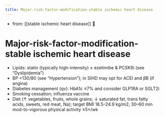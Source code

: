 ```yaml
---
title: Major-risk-factor-modification-stable ischemic heart disease
---
```


- from: [[stable ischemic heart disease]] 󰒖

# Major-risk-factor-modification-stable ischemic heart disease

- Lipids: statin (typically high-intensity) ± ezetimibe & PCSK9i (see “Dyslipidemia”)
- BP <130/80 (see “Hypertension”); in SIHD may opt for ACEI and βB (if angina)
- Diabetes management (qv): HbA1c ≤7% and consider GLP1RA or SGLT2i
- Smoking cessation; influenza vaccine
- Diet (↑ vegetables, fruits, whole grains; ↓ saturated fat, trans fatty acids, sweets, red meat, Na); target BMI 18.5–24.9 kg/m2; 30–60 min mod-to-vigorous physical activity ≥5×/wk
